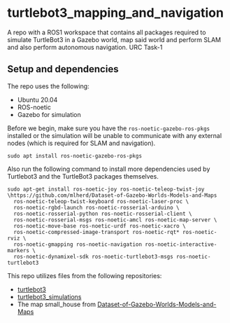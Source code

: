 # turtlebot3_mapping_and_navigation

A repo with a ROS1 workspace that contains all packages required to simulate TurtleBot3 in a Gazebo world, map said world and perform SLAM and also perform autonomous navigation. URC Task-1

## Setup and dependencies
The repo uses the following:
- Ubuntu 20.04
- ROS-noetic
- Gazebo for simulation

Before we begin, make sure you have the `ros-noetic-gazebo-ros-pkgs` installed or the simulation will be unable to communicate with any external nodes (which is required for SLAM and navigation).
```
sudo apt install ros-noetic-gazebo-ros-pkgs
```
Also run the following command to install more dependencies used by Turtlebot3 and the TurtleBot3 packages themselves.
```
sudo apt-get install ros-noetic-joy ros-noetic-teleop-twist-joy \https://github.com/mlherd/Dataset-of-Gazebo-Worlds-Models-and-Maps
  ros-noetic-teleop-twist-keyboard ros-noetic-laser-proc \
  ros-noetic-rgbd-launch ros-noetic-rosserial-arduino \
  ros-noetic-rosserial-python ros-noetic-rosserial-client \
  ros-noetic-rosserial-msgs ros-noetic-amcl ros-noetic-map-server \
  ros-noetic-move-base ros-noetic-urdf ros-noetic-xacro \
  ros-noetic-compressed-image-transport ros-noetic-rqt* ros-noetic-rviz \
  ros-noetic-gmapping ros-noetic-navigation ros-noetic-interactive-markers \
  ros-noetic-dynamixel-sdk ros-noetic-turtlebot3-msgs ros-noetic-turtlebot3

```
This repo utilizes files from the following repositories:
- [turtlebot3](https://github.com/ROBOTIS-GIT/turtlebot3)
- [turtlebot3_simulations](https://github.com/ROBOTIS-GIT/turtlebot3_simulations)
- The map small_house from [Dataset-of-Gazebo-Worlds-Models-and-Maps](https://github.com/mlherd/Dataset-of-Gazebo-Worlds-Models-and-Maps)





